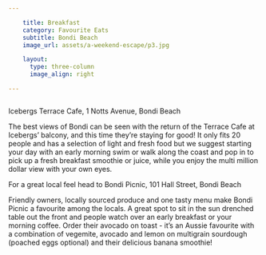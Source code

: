 ```yaml
---

    title: Breakfast
    category: Favourite Eats
    subtitle: Bondi Beach
    image_url: assets/a-weekend-escape/p3.jpg

    layout:
      type: three-column
      image_align: right

---
```


<img src="/holiday/assets/a-weekend-escape/p3-1.jpg" alt="">

Icebergs Terrace Cafe, 1 Notts Avenue, Bondi Beach

The best views of Bondi can be seen with the return of the Terrace Cafe at Icebergs’ balcony, and this time they’re staying for good! It only fits 20 people and has a selection of light and fresh food but we suggest starting your day with an early morning swim or walk along the coast and pop in to pick up a fresh breakfast smoothie or juice, while you enjoy the multi million dollar view with your own eyes.

For a great local feel head to Bondi Picnic, 101 Hall Street, Bondi Beach

Friendly owners, locally sourced produce and one tasty menu make Bondi Picnic a favourite among the locals. A great spot to sit in the sun drenched table out the front and people watch over an early breakfast or your morning coffee. Order their avocado on toast - it’s an Aussie favourite with a combination of vegemite, avocado and lemon on multigrain sourdough (poached eggs optional) and their delicious banana smoothie!
